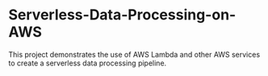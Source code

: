 # Serverless-Data-Processing-on-AWS
This project demonstrates the use of AWS Lambda and other AWS services to create a serverless data processing pipeline.
